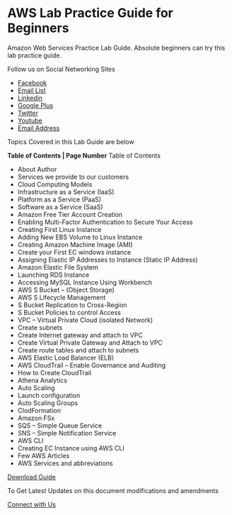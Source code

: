 # AWS Lab Practice Guide for Beginners
Amazon Web Services Practice Lab Guide. Absolute beginners can try this lab practice guide.

Follow us on Social Networking Sites

* [Facebook](https://www.facebook.com/Linuxarkit/)
* [Email List](https://feedburner.google.com/fb/a/mailverify?uri=arkit)
* [Linkedin](https://in.linkedin.com/in/ravi-kumar-94530121)
* [Google Plus](https://plus.google.com/u/0/+RedhatEnterpriseLinuxStepbyStepGuide/posts)
* [Twitter](https://twitter.com/aravikumar48)
* [Youtube](https://www.youtube.com/Techarkit?sub_confirmation=1)
* [Email Address](aravikumar48@gmail.com)


Topics Covered in this Lab Guide are below

**Table of Contents | Page Number**
Table of Contents
- About Author
- Services we provide to our customers
- Cloud Computing Models
- Infrastructure as a Service (IaaS) 
- Platform as a Service (PaaS)
- Software as a Service (SaaS) 
- Amazon Free Tier Account Creation
- Enabling Multi-Factor Authentication to Secure Your Access
- Creating First Linux Instance
- Adding New EBS Volume to Linux Instance
- Creating Amazon Machine Image (AMI)
- Create your First EC windows instance
- Assigning Elastic IP Addresses to Instance (Static IP Address)
- Amazon Elastic File System
- Launching RDS Instance
- Accessing MySQL Instance Using Workbench
- AWS S Bucket – (Object Storage)
- AWS S Lifecycle Management 
- S Bucket Replication to Cross-Region
- S Bucket Policies to control Access
- VPC – Virtual Private Cloud (isolated Network)
- Create subnets
- Create Internet gateway and attach to VPC
- Create Virtual Private Gateway and Attach to VPC
- Create route tables and attach to subnets
- AWS Elastic Load Balancer (ELB)
- AWS CloudTrail – Enable Governance and Auditing
- How to Create CloudTrail
- Athena Analytics
- Auto Scaling
- Launch configuration
- Auto Scaling Groups
- ClodFormation
- Amazon FSx
- SQS – Simple Queue Service
- SNS – Simple Notification Service
- AWS CLI
- Creating EC Instance using AWS CLI
- Few AWS Articles
- AWS Services and abbreviations


[Download Guide](https://github.com/techtutorials/aws-lab-guide/blob/aws/AWS%20lab%20practice%20guide%20by%20www.server-computer.com_v1.pdf)

To Get Latest Updates on this document modifications and amendments 

[Connect with Us](https://feedburner.google.com/fb/a/mailverify?uri=ServerComputer)
